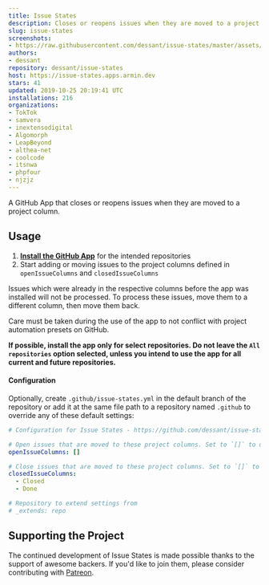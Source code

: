 ```yaml
---
title: Issue States
description: Closes or reopens issues when they are moved to a project column
slug: issue-states
screenshots:
- https://raw.githubusercontent.com/dessant/issue-states/master/assets/screenshot.png
authors:
- dessant
repository: dessant/issue-states
host: https://issue-states.apps.armin.dev
stars: 41
updated: 2019-10-25 20:19:41 UTC
installations: 216
organizations:
- TokTok
- samvera
- inextensodigital
- Algomorph
- LeapBeyond
- althea-net
- coolcode
- itsnwa
- phpfour
- njzjz
---
```


A GitHub App that closes or reopens issues when they are moved to a project column.

## Usage

1. **[Install the GitHub App](https://github.com/apps/issue-states)**
   for the intended repositories
2. Start adding or moving issues to the project columns defined
   in `openIssueColumns` and `closedIssueColumns`

Issues which were already in the respective columns before the app
was installed will not be processed. To process these issues,
move them to a different column, then move them back.

Care must be taken during the use of the app to not conflict
with project automation presets on GitHub.

**If possible, install the app only for select repositories.
Do not leave the `All repositories` option selected, unless you intend
to use the app for all current and future repositories.**

#### Configuration

Optionally, create `.github/issue-states.yml` in the default branch
of the repository or add it at the same file path to a repository
named `.github` to override any of these default settings:

```yaml
# Configuration for Issue States - https://github.com/dessant/issue-states

# Open issues that are moved to these project columns. Set to `[]` to disable
openIssueColumns: []

# Close issues that are moved to these project columns. Set to `[]` to disable
closedIssueColumns:
  - Closed
  - Done

# Repository to extend settings from
# _extends: repo
```

## Supporting the Project

The continued development of Issue States is made possible
thanks to the support of awesome backers. If you'd like to join them,
please consider contributing with [Patreon](https://armin.dev/go/patreon).
